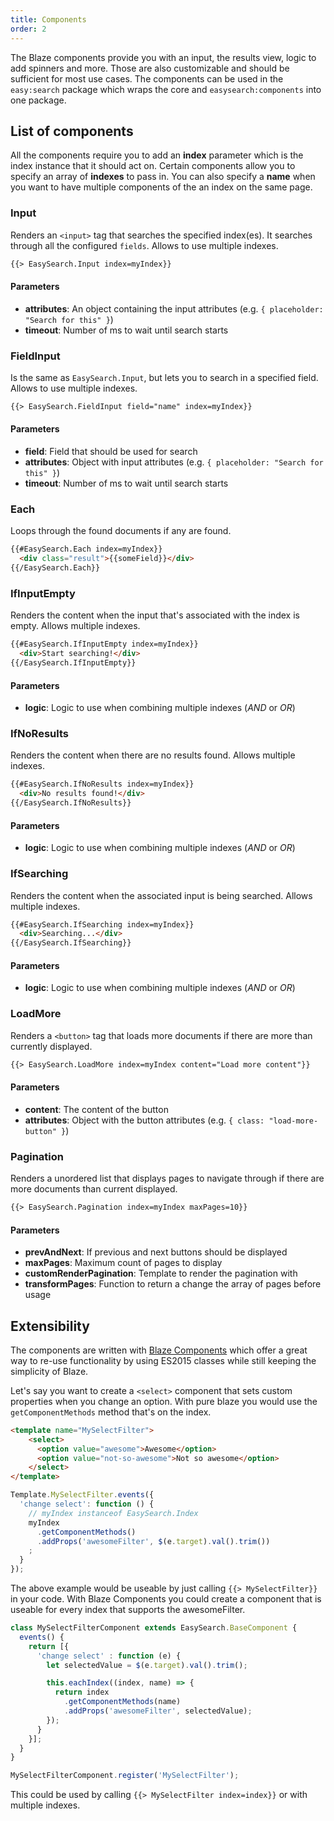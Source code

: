 ```yaml
---
title: Components
order: 2
---
```


The Blaze components provide you with an input, the results view, logic to add spinners and more. Those are also customizable
and should be sufficient for most use cases. The components can be used in the `easy:search` package which wraps the core and
`easysearch:components` into one package.

## List of components

All the components require you to add an __index__ parameter which is the index instance that it should act on. Certain components
allow you to specify an array of __indexes__ to pass in. You can also specify a __name__ when you want to have multiple components
of the an index on the same page.

### Input

Renders an `<input>` tag that searches the specified index(es). It searches through all the configured `fields`. Allows to use multiple indexes.

```html
{{> EasySearch.Input index=myIndex}}
```

#### Parameters

* __attributes__: An object containing the input attributes (e.g. `{ placeholder: "Search for this" }`)
* __timeout__: Number of ms to wait until search starts


### FieldInput

Is the same as `EasySearch.Input`, but lets you to search in a specified field. Allows to use multiple indexes.

```html
{{> EasySearch.FieldInput field="name" index=myIndex}}
```

#### Parameters

* __field__: Field that should be used for search
* __attributes__: Object with input attributes (e.g. `{ placeholder: "Search for this" }`)
* __timeout__: Number of ms to wait until search starts

### Each

Loops through the found documents if any are found.

```html
{{#EasySearch.Each index=myIndex}}
  <div class="result">{{someField}}</div>
{{/EasySearch.Each}}
```

### IfInputEmpty

Renders the content when the input that's associated with the index is empty. Allows multiple indexes.

```html
{{#EasySearch.IfInputEmpty index=myIndex}}
  <div>Start searching!</div>
{{/EasySearch.IfInputEmpty}}
```

#### Parameters
* __logic__: Logic to use when combining multiple indexes (_AND_ or _OR_)

### IfNoResults

Renders the content when there are no results found. Allows multiple indexes.

```html
{{#EasySearch.IfNoResults index=myIndex}}
  <div>No results found!</div>
{{/EasySearch.IfNoResults}}
```

#### Parameters
* __logic__: Logic to use when combining multiple indexes (_AND_ or _OR_)

### IfSearching

Renders the content when the associated input is being searched. Allows multiple indexes.

```html
{{#EasySearch.IfSearching index=myIndex}}
  <div>Searching...</div>
{{/EasySearch.IfSearching}}
```

#### Parameters
* __logic__: Logic to use when combining multiple indexes (_AND_ or _OR_)

### LoadMore

Renders a `<button>` tag that loads more documents if there are more than currently displayed.

```html
{{> EasySearch.LoadMore index=myIndex content="Load more content"}}
```

#### Parameters

* __content__: The content of the button
* __attributes__: Object with the button attributes (e.g. `{ class: "load-more-button" }`)

### Pagination

Renders a unordered list that displays pages to navigate through if there are more documents than current displayed.

```html
{{> EasySearch.Pagination index=myIndex maxPages=10}}
```

#### Parameters

* __prevAndNext__: If previous and next buttons should be displayed
* __maxPages__: Maximum count of pages to display
* __customRenderPagination__: Template to render the pagination with
* __transformPages__: Function to return a change the array of pages before usage

## Extensibility

The components are written with [Blaze Components](https://atmospherejs.com/peerlibrary/blaze-components) which offer a great way to
re-use functionality by using ES2015 classes while still keeping the simplicity of Blaze.

Let's say you want to create a `<select>` component that sets custom properties when you change an option. With pure blaze you would
use the `getComponentMethods` method that's on the index.


```html
<template name="MySelectFilter">
    <select>
      <option value="awesome">Awesome</option>
      <option value="not-so-awesome">Not so awesome</option>
    </select>
</template>
```

```javascript
Template.MySelectFilter.events({
  'change select': function () {
    // myIndex instanceof EasySearch.Index
    myIndex
      .getComponentMethods()
      .addProps('awesomeFilter', $(e.target).val().trim())
    ;
  }
});
```

The above example would be useable by just calling `{{> MySelectFilter}}` in your code. With Blaze Components you could create a component
that is useable for every index that supports the awesomeFilter.

```javascript
class MySelectFilterComponent extends EasySearch.BaseComponent {
  events() {
    return [{
      'change select' : function (e) {
        let selectedValue = $(e.target).val().trim();

        this.eachIndex((index, name) => {
          return index
            .getComponentMethods(name)
            .addProps('awesomeFilter', selectedValue);
        });
      }
    }];
  }
}

MySelectFilterComponent.register('MySelectFilter');
```

This could be used by calling `{{> MySelectFilter index=index}}` or with multiple indexes.
